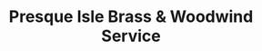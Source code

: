 ---
title: "Presque Isle Brass & Woodwind Service"
url: /erie/presque-isle-brass-and-woodwind-service/
shop: musical instrument
---